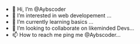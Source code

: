 - 👋 Hi, I’m @Aybscoder
- 👀 I’m interested in web developement ...
- 🌱 I’m currently learning basics ...
- 💞️ I’m looking to collaborate on likeminded Devs...
- 📫 How to reach me ping me @Aybscoder...

<!---
Aybscoder/Aybscoder is a ✨ special ✨ repository because its `README.md` (this file) appears on your GitHub profile.
You can click the Preview link to take a look at your changes.
--->
